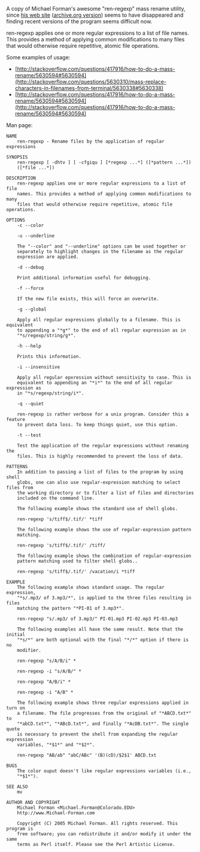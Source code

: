 A copy of Michael Forman's awesome "ren-regexp" mass rename utility, since [his
web site](http://www.michael-forman.com/perl/ren-regexp.html) ([archive.org
version](http://replay.waybackmachine.org/20090223051758/http://michael-forman.com/perl/ren-regexp.html))
seems to have disappeared and finding recent versions of the program seems
difficult now.

ren-regexp applies one or more regular expressions to a list of file names.
This provides a method of applying common modifications to many files that
would otherwise require repetitive, atomic file operations.

Some examples of usage:

* [http://stackoverflow.com/questions/417916/how-to-do-a-mass-rename/5630594#5630594](http://stackoverflow.com/questions/5630310/mass-replace-characters-in-filenames-from-terminal/5630338#5630338)
* [http://stackoverflow.com/questions/417916/how-to-do-a-mass-rename/5630594#5630594](http://stackoverflow.com/questions/417916/how-to-do-a-mass-rename/5630594#5630594)

Man page:

    NAME
        ren-regexp - Rename files by the application of regular expressions
    
    SYNOPSIS
        ren-regexp [ -dhtv ] [ -cfgiqu ] [*regexp ...*] ([*pattern ...*])
        ([*file ...*])
    
    DESCRIPTION
        ren-regexp applies one or more regular expressions to a list of file
        names. This provides a method of applying common modifications to many
        files that would otherwise require repetitive, atomic file operations.
    
    OPTIONS
        -c --color
    
        -u --underline
    
        The "--color" and "--underline" options can be used together or
        separately to highlight changes in the filename as the regular
        expression are applied.
    
        -d --debug
    
        Print additional information useful for debugging.
    
        -f --force
    
        If the new file exists, this will force an overwrite.
    
        -g --global
    
        Apply all regular expressions globally to a filename. This is equivalent
        to appending a "*g*" to the end of all regular expression as in
        "*s/regexp/string/g*".
    
        -h --help
    
        Prints this information.
    
        -i --insensitive
    
        Apply all regular epxression without sensitivity to case. This is
        equivalent to appending an "*i*" to the end of all regular expression as
        in "*s/regexp/string/i*".
    
        -q --quiet
    
        ren-regexp is rather verbose for a unix program. Consider this a feature
        to prevent data loss. To keep things quiet, use this option.
    
        -t --test
    
        Test the application of the regular expressions without renaming the
        files. This is highly recommended to prevent the loss of data.
    
    PATTERNS
        In addition to passing a list of files to the program by using shell
        globs, one can also use regular-expression matching to select files from
        the working directory or to filter a list of files and directories
        included on the command line.
    
        The following example shows the standard use of shell globs.
    
        ren-regexp 's/tiff$/.tif/' *tiff
    
        The following example shows the use of regular-expression pattern
        matching.
    
        ren-regexp 's/tiff$/.tif/' /tiff/
    
        The following example shows the combination of regular-expression
        pattern matching used to filter shell globs..
    
        ren-regexp 's/tiff$/.tif/' /vacation/i *tiff
    
    EXAMPLE
        The following example shows standard usage. The regular expression,
        "*s/.mp3/ of 3.mp3/*", is applied to the three files resulting in files
        matching the pattern "*PI-01 of 3.mp3*".
    
        ren-regexp "s/.mp3/ of 3.mp3/" PI-01.mp3 PI-02.mp3 PI-03.mp3
    
        The following examples all have the same result. Note that the initial
        "*s/*" are both optional with the final "*/*" option if there is no
        modifier.
    
        ren-regexp "s/A/B/i" *
    
        ren-regexp -i "s/A/B/" *
    
        ren-regexp "A/B/i" *
    
        ren-regexp -i "A/B" *
    
        The following example shows three regular expressions applied in turn on
        a filename. The file progresses from the original of "*ABCD.txt*" to
        "*abCD.txt*", "*ABcD.txt*", and finally "*AcDB.txt*". The single quote
        is necessary to prevent the shell from expanding the regular expression
        variables, "*$1*" and "*$2*".
    
        ren-regexp "AB/ab" "abC/ABc" '(B)(cD)/$2$1' ABCD.txt
    
    BUGS
        The color ouput doesn't like regular expressions variables (i.e.,
        "*$1*").
    
    SEE ALSO
        mv
    
    AUTHOR AND COPYRIGHT
        Michael Forman <Michael.Forman@Colorado.EDU>
        http://www.Michael-Forman.com
    
        Copyright (C) 2005 Michael Forman. All rights reserved. This program is
        free software; you can redistribute it and/or modify it under the same
        terms as Perl itself. Please see the Perl Artistic License.
